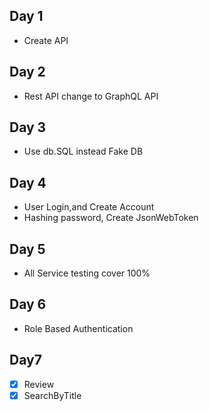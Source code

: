 ## Day 1

- Create API

## Day 2

- Rest API change to GraphQL API

## Day 3

- Use db.SQL instead Fake DB

## Day 4

- User Login,and Create Account
- Hashing password, Create JsonWebToken

## Day 5

- All Service testing cover 100%

## Day 6

- Role Based Authentication

## Day7

- [x] Review
- [x] SearchByTitle
